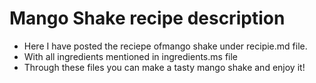 # Mango Shake recipe description

- Here I have posted the reciepe ofmango shake under recipie.md file.
- With all ingredients mentioned in ingredients.ms file
- Through these files you can make a tasty mango shake and enjoy it!
